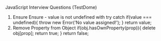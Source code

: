 JavaScript Interview Questions (TestDome)
01. Ensure
Ensure - value is not undefined with try catch
if(value === undefined){
    throw new Error('No value assigned!');
}
return value;
02. Remove Property from Object
if(obj.hasOwnProperty(prop)){
    delete obj[prop];
    return true;
}
return false;